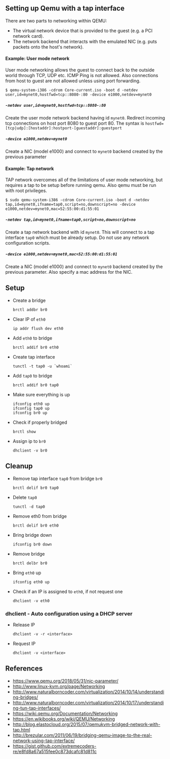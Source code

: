 ## Setting up Qemu with a tap interface

There are two parts to networking within QEMU:

- The virtual network device that is provided to the guest (e.g. a PCI network card).
- The network backend that interacts with the emulated NIC (e.g. puts packets onto the host's network).


#### Example: User mode network

User mode networking allows the guest to connect back to the outside world through TCP, UDP etc. ICMP Ping is not allowed. Also connections from host to guest are not allowed unless using port forwarding.

```
$ qemu-system-i386 -cdrom Core-current.iso -boot d -netdev user,id=mynet0,hostfwd=tcp::8080-:80 -device e1000,netdev=mynet0
```

##### `-netdev user,id=mynet0,hostfwd=tcp::8080-:80`
Create the user mode network backend having id `mynet0`.
Redirect incoming tcp connections on host port 8080 to guest port 80. The syntax is `hostfwd=[tcp|udp]:[hostaddr]:hostport-[guestaddr]:guestport`

##### `-device e1000,netdev=mynet0`
Create a NIC (model e1000) and connect to `mynet0` backend created by the previous parameter


#### Example: Tap network

TAP network overcomes all of the limitations of user mode networking, but requires a tap to be setup before running qemu. Also qemu must be run with root privileges.

```
$ sudo qemu-system-i386 -cdrom Core-current.iso -boot d -netdev tap,id=mynet0,ifname=tap0,script=no,downscript=no -device e1000,netdev=mynet0,mac=52:55:00:d1:55:01
```

##### `-netdev tap,id=mynet0,ifname=tap0,script=no,downscript=no`
Create a tap network backend with id `mynet0`. This will connect to a tap interface `tap0` which must be already setup. Do not use any network configuration scripts.

##### `-device e1000,netdev=mynet0,mac=52:55:00:d1:55:01`
Create a NIC (model e1000) and connect to `mynet0` backend created by the previous parameter. Also specify a mac address for the NIC.


## Setup

- Create a bridge
	```
	brctl addbr br0
	```
    
- Clear IP of `eth0`
	```
	ip addr flush dev eth0
	```

- Add `eth0` to bridge
	```
    brctl addif br0 eth0
    ```
    
- Create tap interface
	```
    tunctl -t tap0 -u `whoami`
    ```

- Add `tap0` to bridge
	```
    brctl addif br0 tap0
    ```
    
- Make sure everything is up
	```
    ifconfig eth0 up
    ifconfig tap0 up
    ifconfig br0 up
    ```

- Check if properly bridged
	```
    brctl show
    ```

- Assign ip to `br0`
	```
	dhclient -v br0
    ```


## Cleanup


- Remove tap interface `tap0` from bridge `br0`
  ```
  brctl delif br0 tap0
  ```

- Delete `tap0`
  ```
  tunctl -d tap0
  ```

- Remove eth0 from bridge
  ```
  brctl delif br0 eth0
  ```
  
- Bring bridge down
  ```
  ifconfig br0 down
  ```

- Remove bridge
  ```
  brctl delbr br0
  ```
  
- Bring `eth0` up  
  ```
  ifconfig eth0 up
  ```

- Check if an IP is assigned to `eth0`, if not request one
  ```
  dhclient -v eth0
  ```

### dhclient - Auto configuration using a DHCP server

- Release IP
  ```
  dhclient -v -r <interface>
  ```

- Request IP
  ```
  dhclient -v <interface>
  ```
  
## References
 
 - https://www.qemu.org/2018/05/31/nic-parameter/
 - http://www.linux-kvm.org/page/Networking
 - http://www.naturalborncoder.com/virtualization/2014/10/14/understanding-bridges/
 - http://www.naturalborncoder.com/virtualization/2014/10/17/understanding-tun-tap-interfaces/
 - https://wiki.qemu.org/Documentation/Networking
 - https://en.wikibooks.org/wiki/QEMU/Networking
 - http://blog.elastocloud.org/2015/07/qemukvm-bridged-network-with-tap.html
 - http://brezular.com/2011/06/19/bridging-qemu-image-to-the-real-network-using-tap-interface/
 - https://gist.github.com/extremecoders-re/e8fd8a67a515fee0c873dcafc81d811c
